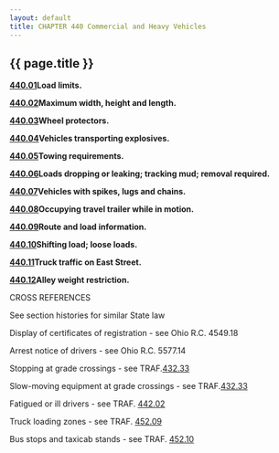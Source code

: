 ```yaml
---
layout: default 
title: CHAPTER 440 Commercial and Heavy Vehicles
---
```


{{ page.title }}
----------------

[**440.01**](254a0d6f.html)**Load limits.**

[**440.02**](255c099c.html)**Maximum width, height and length.**

[**440.03**](258062bf.html)**Wheel protectors.**

[**440.04**](2585e57f.html)**Vehicles transporting explosives.**

[**440.05**](258d0266.html)**Towing requirements.**

[**440.06**](259b4452.html)**Loads dropping or leaking; tracking mud;
removal required.**

[**440.07**](25a86414.html)**Vehicles with spikes, lugs and chains.**

[**440.08**](25ae7a98.html)**Occupying travel trailer while in motion.**

[**440.09**](25b43eab.html)**Route and load information.**

[**440.10**](25b9f544.html)**Shifting load; loose loads.**

[**440.11**](25c00b51.html)**Truck traffic on East Street.**

[**440.12**](25ca2557.html)**Alley weight restriction.**

CROSS REFERENCES

See section histories for similar State law

Display of certificates of registration - see Ohio R.C. 4549.18

Arrest notice of drivers - see Ohio R.C. 5577.14

Stopping at grade crossings - see TRAF.[432.33](202e057f.html)

Slow-moving equipment at grade crossings - see
TRAF.[432.33](203e17af.html)

Fatigued or ill drivers - see TRAF. [442.02](26123ca8.html)

Truck loading zones - see TRAF. [452.09](2725cc0c.html)

Bus stops and taxicab stands - see TRAF. [452.10](2728d549.html)
